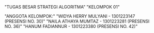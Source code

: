 "TUGAS BESAR STRATEGI ALGORITMA"
"KELOMPOK 01"

"ANGGOTA KELOMPOK:"
"WIDYA HERRY MULYANI  - 1301223147 (PRESENSI NO. 30)"
"NAILA ATHAYA MUMTAZ  - 1301223281 (PRESENSI NO. 36)"
"HANUM FADIANNUR      - 1301223380 (PRESENSI NO. 42)"
